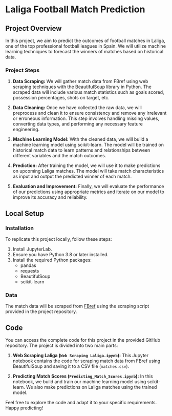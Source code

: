 # Laliga Football Match Prediction

## Project Overview

In this project, we aim to predict the outcomes of football matches in Laliga, one of the top professional football leagues in Spain. We will utilize machine learning techniques to forecast the winners of matches based on historical data.

### Project Steps

1. **Data Scraping:** We will gather match data from FBref using web scraping techniques with the BeautifulSoup library in Python. The scraped data will include various match statistics such as goals scored, possession percentages, shots on target, etc.

2. **Data Cleaning:** Once we have collected the raw data, we will preprocess and clean it to ensure consistency and remove any irrelevant or erroneous information. This step involves handling missing values, converting data types, and performing any necessary feature engineering.

3. **Machine Learning Model:** With the cleaned data, we will build a machine learning model using scikit-learn. The model will be trained on historical match data to learn patterns and relationships between different variables and the match outcomes.

4. **Prediction:** After training the model, we will use it to make predictions on upcoming Laliga matches. The model will take match characteristics as input and output the predicted winner of each match.

5. **Evaluation and Improvement:** Finally, we will evaluate the performance of our predictions using appropriate metrics and iterate on our model to improve its accuracy and reliability.

## Local Setup

### Installation

To replicate this project locally, follow these steps:

1. Install JupyterLab.
2. Ensure you have Python 3.8 or later installed.
3. Install the required Python packages:
   - pandas
   - requests
   - BeautifulSoup
   - scikit-learn

### Data

The match data will be scraped from [FBref](https://fbref.com/en/) using the scraping script provided in the project repository.

## Code

You can access the complete code for this project in the provided GitHub repository. The project is divided into two main parts:

1. **Web Scraping Laliga (`Web Scraping Laliga.ipynb`):** This Jupyter notebook contains the code for scraping match data from FBref using BeautifulSoup and saving it to a CSV file (`matches.csv`).

2. **Predicting Match Scores (`Predicting_Match_Scores.ipynb`):** In this notebook, we build and train our machine learning model using scikit-learn. We also make predictions on Laliga matches using the trained model.

Feel free to explore the code and adapt it to your specific requirements. Happy predicting!
